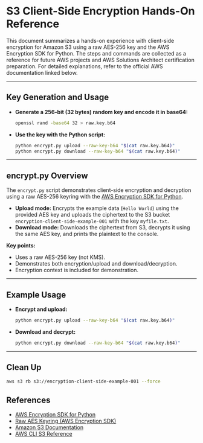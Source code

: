 # S3 Client-Side Encryption Hands-On Reference

This document summarizes a hands-on experience with client-side encryption for Amazon S3 using a raw AES-256 key and the AWS Encryption SDK for Python. The steps and commands are collected as a reference for future AWS projects and AWS Solutions Architect certification preparation. For detailed explanations, refer to the official AWS documentation linked below.

---

## Key Generation and Usage

- **Generate a 256-bit (32 bytes) random key and encode it in base64:**  
  ```sh
  openssl rand -base64 32 > raw.key.b64
  ```

- **Use the key with the Python script:**  
  ```sh
  python encrypt.py upload --raw-key-b64 "$(cat raw.key.b64)"
  python encrypt.py download --raw-key-b64 "$(cat raw.key.b64)"
  ```

---

## encrypt.py Overview

The `encrypt.py` script demonstrates client-side encryption and decryption using a raw AES-256 keyring with the [AWS Encryption SDK for Python](https://docs.aws.amazon.com/encryption-sdk/latest/developer-guide/introduction.html).  
- **Upload mode:** Encrypts the example data (`Hello World`) using the provided AES key and uploads the ciphertext to the S3 bucket `encryption-client-side-example-001` with the key `myfile.txt`.
- **Download mode:** Downloads the ciphertext from S3, decrypts it using the same AES key, and prints the plaintext to the console.

**Key points:**
- Uses a raw AES-256 key (not KMS).
- Demonstrates both encryption/upload and download/decryption.
- Encryption context is included for demonstration.

---

## Example Usage

- **Encrypt and upload:**
  ```sh
  python encrypt.py upload --raw-key-b64 "$(cat raw.key.b64)"
  ```

- **Download and decrypt:**
  ```sh
  python encrypt.py download --raw-key-b64 "$(cat raw.key.b64)"
  ```

---

## Clean Up

```sh
aws s3 rb s3://encryption-client-side-example-001 --force
```

## References

- [AWS Encryption SDK for Python](https://docs.aws.amazon.com/encryption-sdk/latest/developer-guide/introduction.html)
- [Raw AES Keyring (AWS Encryption SDK)](https://docs.aws.amazon.com/encryption-sdk/latest/developer-guide/keyrings.html#keyrings-raw-aes)
- [Amazon S3 Documentation](https://docs.aws.amazon.com/AmazonS3/latest/userguide/Welcome.html)
- [AWS CLI S3 Reference](https://docs.aws.amazon.com/cli/latest/reference/s3/index.html)